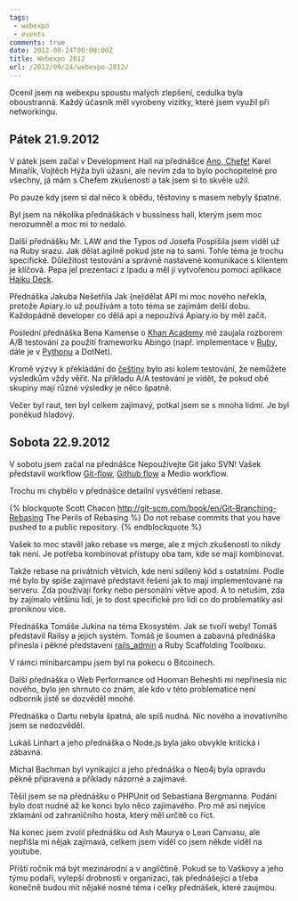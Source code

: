 ```yaml
---
tags: 
 - webexpo
 - events
comments: true
date: 2012-09-24T00:00:00Z
title: Webexpo 2012
url: /2012/09/24/webexpo-2012/
---
```


Ocenil jsem na webexpu spoustu malých zlepšení, cedulka byla oboustranná. Každý účasník měl vyrobeny vizitky, které jsem využil při networkingu.

<!--more-->

## Pátek 21.9.2012

V pátek jsem začal v Development Hall na přednášce [Ano, Chefe!](http://www.slideshare.net/karmi/shells-kitchen-infrastructure-as-code-webexpo-2012) Karel Minařík, Vojtěch Hýža byli úžasní, ale nevím zda to bylo pochopitelné pro všechny, já mám s Chefem zkušenosti a tak jsem si to skvěle užil.

Po pauze kdy jsem si dal něco k obědu, těstoviny s masem nebyly špatné.

Byl jsem na několika přednáškách v bussiness hall, kterým jsem moc nerozumněl a moc mi to nedalo.

Další přednášku Mr. LAW and the Typos od Josefa Pospíšila jsem viděl už na Ruby srazu. Jak dělat agilně pokud jste na to sami. Tohle téma je trochu specifické. Důležitost testování a správně nastavené komunikace s klientem je klíčová. Pepa jel prezentaci z Ipadu a měl jí vytvořenou pomocí aplikace [Haiku Deck](http://www.haikudeck.com/).

Přednáška Jakuba Nešetřila Jak (ne)dělat API mi moc nového neřekla, protože Apiary.io už používám a toto téma se zajímám delší dobu. Každopádně developer co dělá api a nepoužívá Apiary.io by měl začít.

Poslední přednáška Bena Kamense o [Khan Academy](http://www.khanacademy.org/) mě zaujala rozborem A/B testování za použití frameworku Abingo (např. implementace v [Ruby](http://www.bingocardcreator.com/abingo), dále je v [Pythonu](https://github.com/kamens/gae_bingo) a DotNet).

Kromě výzvy k překládání do [češtiny](http://josefstepanek.cz/2283/pojdte-spoluutvaret-budoucnost-vzdelavani.html) bylo asi kolem testování, že nemůžete výsledkům vždy věřit. Na příkladu A/A testování je vidět, že pokud obě skupiny mají různé výsledky je něco špatně.

Večer byl raut, ten byl celkem zajímavý, potkal jsem se s mnoha lidmi. Je byl poněkud hladový.

## Sobota 22.9.2012

V sobotu jsem začal na přednášce Nepoužívejte Git jako SVN! Vašek představil workflow [Git-flow](http://nvie.com/posts/a-successful-git-branching-model/), [Github flow](http://scottchacon.com/2011/08/31/github-flow.html) a Medio workflow.

Trochu mi chybělo v přednášce detailní vysvětlení rebase.

{% blockquote Scott Chacon http://git-scm.com/book/en/Git-Branching-Rebasing The Perils of Rebasing %}
Do not rebase commits that you have pushed to a public repository.
{% endblockquote %}

Vašek to moc stavěl jako rebase vs merge, ale z mých zkušeností to nikdy tak není. Je potřeba kombinovat přístupy oba tam, kde se mají kombinovat.

Takže rebase na privátních větvích, kde není sdílený kód s ostatními. Podle mě bylo by spíše zajímavé představit řešení jak to mají implementované na serveru. Zda používají forky nebo personální větve apod. A to netuším, zda by zajímalo většinu lidí, je to dost specifické pro lidi co do problematiky asi proniknou více.

Přednáška Tomáše Jukina na téma Ekosystém. Jak se tvoří weby! Tomáš představil Railsy a jejich systém. Tomáš je šoumen a zabavná přednáška přinesla i pěkné představení [rails_admin](https://github.com/Juicymo/rails_admin) a Ruby Scaffolding Toolboxu.

V rámci minibarcampu jsem byl na pokecu o Bitcoinech.

Další přednáška o Web Performance od Hooman Beheshti mi nepřinesla nic nového, bylo jen shrnuto co znám, ale kdo v této problematice není odborník jistě se dozvěděl mnohé.

Přednáška o Dartu nebyla špatná, ale spíš nudná. Nic nového a inovativního jsem se nedozvěděl.

Lukáš Linhart a jeho přednáška o Node.js byla jako obvykle kritická i zábavná.

Michal Bachman byl vynikající a jeho přednáška o Neo4j byla opravdu pěkně připravená a příklady názorné a zajímavé.

Těšil jsem se na přednášku o PHPUnit od Sebastiana Bergmanna. Podání bylo dost nudné až ke konci bylo něco zajímavého. Pro mě asi nejvíce zklamání od zahraničního hosta, který měl určitě co říct.

Na konec jsem zvolil přednášku od Ash Maurya o Lean Canvasu, ale nepřišla mi nějak zajímavá, celkem jsem viděl co jsem někde viděl na youtube.

Příští ročník má být mezinárodní a v angličtině. Pokud se to Vaškovy a jeho týmu podaří, vylepší drobnosti v organizaci, tak přednášející a třeba konečně budou mít nějaké nosné téma i celky přednášek, které zaujmou.








